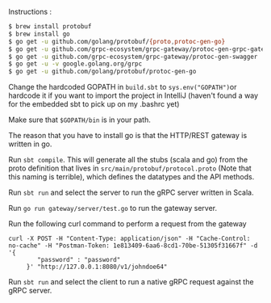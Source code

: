 Instructions : 

```bash
$ brew install protobuf 
$ brew install go
$ go get -u github.com/golang/protobuf/{proto,protoc-gen-go}
$ go get -u github.com/grpc-ecosystem/grpc-gateway/protoc-gen-grpc-gateway
$ go get -u github.com/grpc-ecosystem/grpc-gateway/protoc-gen-swagger
$ go get -u -v google.golang.org/grpc
$ go get -u github.com/golang/protobuf/protoc-gen-go
```

Change the hardcoded GOPATH in `build.sbt` to `sys.env("GOPATH")`or hardcode it if 
you want to import the project in IntelliJ (haven't found a way for the embedded sbt
to pick up on my .bashrc yet)

Make sure that `$GOPATH/bin` is in your path. 

The reason that you have to install go is that the HTTP/REST gateway is 
written in go. 

Run `sbt compile`. This will generate all the stubs (scala and go) from the proto definition 
that lives in `src/main/protobuf/protocol.proto` (Note that this naming is terrible),
which defines the datatypes and the API methods. 

Run `sbt run` and select the server to run the gRPC server written in Scala. 

Run `go run gateway/server/test.go` to run the gateway server. 

Run the following curl command to perform a request from the gateway

```
curl -X POST -H "Content-Type: application/json" -H "Cache-Control: no-cache" -H "Postman-Token: 1e813409-6aa6-8cd1-70be-51305f31667f" -d '{
     	"password" : "password"
     }' "http://127.0.0.1:8080/v1/johndoe64"
```

Run `sbt run` and select the client to run a native gRPC request against the gRPC server. 

